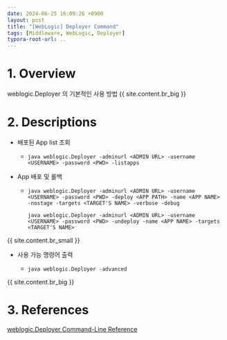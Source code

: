 ```yaml
---
date: 2024-06-25 16:09:26 +0900
layout: post
title: "[WebLogic] Deployer Command"
tags: [Middleware, WebLogic, Deployer]
typora-root-url: ..
---
```


# 1. Overview

weblogic.Deployer 의 기본적인 사용 방법
{{ site.content.br_big }}
# 2. Descriptions

* 배포된 App list 조회

  * ```
    java weblogic.Deployer -adminurl <ADMIN URL> -username <USERNAME> -password <PWD> -listapps
    ```



* App 배포 및 롤백

  * ```
    java weblogic.Deployer -adminurl <ADMIN URL> -username <USERNAME> -password <PWD> -deploy <APP PATH> -name <APP NAME> -nostage -targets <TARGET'S NAME> -verbose -debug
    
    java weblogic.Deployer -adminurl <ADMIN URL> -username <USERNAME> -password <PWD> -undeploy -name <APP NAME> -targets <TARGET'S NAME>
    ```
{{ site.content.br_small }}
* 사용 가능 명령어 출력

  * ```
    java weblogic.Deployer -advanced
    ```
{{ site.content.br_big }}
# 3. References

[weblogic.Deployer Command-Line Reference](https://docs.oracle.com/middleware/1213/wls/DEPGD/wldeployer.htm#DEPGD318)
